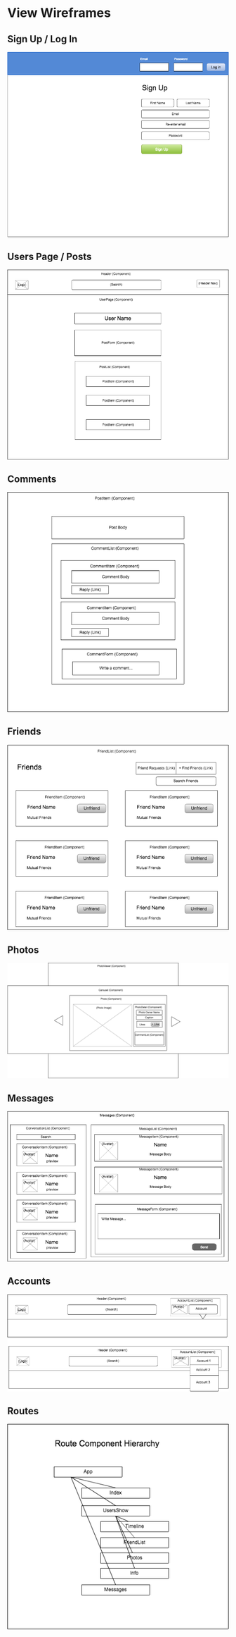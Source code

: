# View Wireframes

## Sign Up / Log In
![log_in]

## Users Page / Posts
![user_show]

## Comments
![comments]

## Friends
![friend_list]

## Photos
![photos]

## Messages
![messages]

## Accounts
![accounts]

## Routes
![routes]

[accounts]: ./wireframes/accounts.png
[comments]: ./wireframes/comments.png
[friend_list]: ./wireframes/friend_list.png
[log_in]: ./wireframes/log_in.png
[messages]: ./wireframes/messages.png
[photos]: ./wireframes/photos.png
[routes]: ./wireframes/routes.png
[user_show]: ./wireframes/user_show.png
